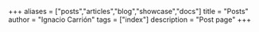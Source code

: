 +++
aliases = ["posts","articles","blog","showcase","docs"]
title = "Posts"
author = "Ignacio Carrión"
tags = ["index"]
description = "Post page"
+++